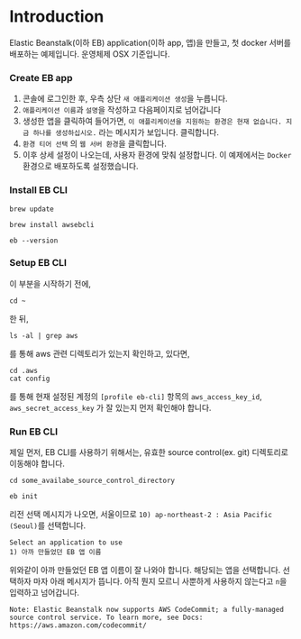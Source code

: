# Introduction
Elastic Beanstalk(이하 EB) application(이하 app, 앱)을 만들고, 첫 docker 서버를 배포하는 예제입니다.
운영체제 OSX 기준입니다.

### Create EB app
1. 콘솔에 로그인한 후, 우측 상단 `새 애플리케이션 생성`을 누릅니다.
2. `애플리케이션 이름`과 `설명`을 작성하고 다음페이지로 넘어갑니다
3. 생성한 앱을 클릭하여 들어가면, `이 애플리케이션을 지원하는 환경은 현재 없습니다. 지금 하나를 생성하십시오.` 라는 메시지가 보입니다. 클릭합니다.
4. `환경 티어 선택` 의 `웹 서버 환경`을 클릭합니다.
5. 이후 상세 설정이 나오는데, 사용자 환경에 맞춰 설정합니다. 이 예제에서는 `Docker` 환경으로 배포하도록 설정했습니다.

### Install EB CLI
```
brew update
```
```
brew install awsebcli
```
```
eb --version
```

### Setup EB CLI 
이 부분을 시작하기 전에,
```
cd ~
```
한 뒤, 
```
ls -al | grep aws
```
를 통해 aws 관련 디렉토리가 있는지 확인하고,
있다면,
```
cd .aws
cat config
```
를 통해 현재 설정된 계정의 `[profile eb-cli]` 항목의 `aws_access_key_id`, `aws_secret_access_key` 가 잘 있는지 먼저 확인해야 합니다.

### Run EB CLI
제일 먼저, EB CLI를 사용하기 위해서는, 유효한 source control(ex. git) 디렉토리로 이동해야 합니다.
```
cd some_availabe_source_control_directory
```
```
eb init
```
리전 선택 메시지가 나오면, 서울이므로 `10) ap-northeast-2 : Asia Pacific (Seoul)`를 선택합니다.
```
Select an application to use
1) 아까 만들었던 EB 앱 이름
```
위와같이 아까 만들었던 EB 앱 이름이 잘 나와야 합니다. 해당되는 앱을 선택합니다.
선택하자 마자 아래 메시지가 뜹니다. 아직 뭔지 모르니 사뿐하게 사용하지 않는다고 `n`을 입력하고 넘어갑니다.
```
Note: Elastic Beanstalk now supports AWS CodeCommit; a fully-managed source control service. To learn more, see Docs: https://aws.amazon.com/codecommit/
```